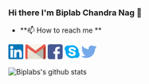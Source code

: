### Hi there I'm Biplab Chandra Nag 👋

- **📫 How to reach me **
<p align="left">
<a href="https://www.linkedin.com/in/biplab-chandra-nag"><img  height="30" src="https://github.com/biplab-nag/biplab-nag/blob/master/assets/linkedin.svg" alt="Linkedin"style="max-width:100%;"></a>
<a href="mailto:biplab.diu@gmail.com"><img  height="30" src="https://github.com/biplab-nag/biplab-nag/blob/master/assets/gmail.svg" alt="Gmail"style="max-width:100%;"></a>
<a href="https://www.facebook.com/biplabchandra.nag"><img  height="30" src="https://github.com/biplab-nag/biplab-nag/blob/master/assets/facebook.svg" alt="Facebook"style="max-width:100%;"></a>
<a href="https://join.skype.com/invite/rAQwT4L4iLoE"><img  height="30" src="https://github.com/biplab-nag/biplab-nag/blob/master/assets/skype.svg" alt="Skype"style="max-width:100%;"></a>
<a href="https://twitter.com/biplab_nag_"><img  height="30" src="https://github.com/biplab-nag/biplab-nag/blob/master/assets/twitter.svg" alt="Twitter"style="max-width:100%;"></a>
</p>

![Biplabs's github stats](https://github-readme-stats.vercel.app/api?username=biplab-nag&show_icons=true)


<!--
**biplab-nag/biplab-nag** is a ✨ _special_ ✨ repository because its `README.md` (this file) appears on your GitHub profile.

Here are some ideas to get you started:

- 🔭 I’m currently working on ...
- 🌱 I’m currently learning ...
- 👯 I’m looking to collaborate on ...
- 🤔 I’m looking for help with ...
- 💬 Ask me about ...
- 📫 How to reach me: ...
- 😄 Pronouns: ...
- ⚡ Fun fact: ...
-->
